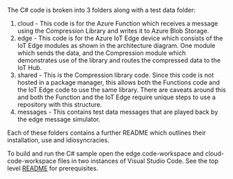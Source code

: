 The C# code is broken into 3 folders along with a test data folder:

1) cloud - This code is for the Azure Function which receives a message using the Compression Library and writes it to Azure Blob Storage.
2) edge - This code is for the Azure IoT Edge device which consists of the IoT Edge modules as shown in the architecture diagram.  One module which sends the data, and the Compression module which demonstrates use of the library and routes the compressed data to the IoT Hub.
3) shared - This is the Compression library code.  Since this code is not hosted in a package manager, this allows both the Functions code and the IoT Edge code to use the same library.  There are caveats around this and both the Function and the IoT Edge require unique steps to use a repository with this structure.
4) messages - This contains test data messages that are played back by the edge message simulator.

Each of these folders contains a further README which outlines their installation, use and idiosyncracies.

To build and run the C# sample open the edge.code-workspace and cloud-code-workspace files in two instances of Visual Studio Code.  See the top level [README](../README.md) for prerequisites.